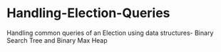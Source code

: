 # Handling-Election-Queries
Handling common queries of an Election using data structures- Binary Search Tree and Binary Max Heap
